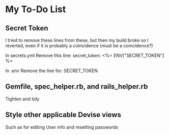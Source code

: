 # My To-Do List

## Secret Token

I tried to remove these lines from these,
but then my build broke so I reverted,
even if it is probably a coincidence
(must be a coincidence?)

In secrets.yml
Remove this line:
secret_token: <%= ENV["SECRET_TOKEN"] %>

In .env
Remove the line for:
SECRET_TOKEN

## Gemfile, spec_helper.rb, and rails_helper.rb

Tighten and tidy

## Style other applicable Devise views

Such as for editing User info and resetting passwords
